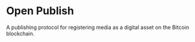 # Open Publish

A publishing protocol for registering media as a digital asset on the Bitcoin blockchain.

